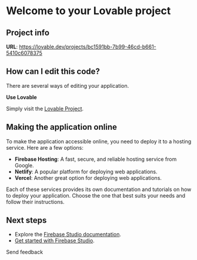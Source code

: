 # Welcome to your Lovable project

## Project info

**URL**: https://lovable.dev/projects/bc1591bb-7b99-46cd-b661-5410c6078375

## How can I edit this code?

There are several ways of editing your application.

**Use Lovable**

Simply visit the [Lovable Project](https://lovable.dev/projects/bc1591bb-7b99-46cd-b661-5410c6078375).

## Making the application online

To make the application accessible online, you need to deploy it to a hosting service. Here are a few options:

*   **Firebase Hosting**: A fast, secure, and reliable hosting service from Google.
*   **Netlify**: A popular platform for deploying web applications.
*   **Vercel**: Another great option for deploying web applications.

Each of these services provides its own documentation and tutorials on how to deploy your application. Choose the one that best suits your needs and follow their instructions.

## Next steps

*   Explore the [Firebase Studio documentation](/docs/studio).
*   [Get started with Firebase Studio](https://studio.firebase.google.com/).

Send feedback